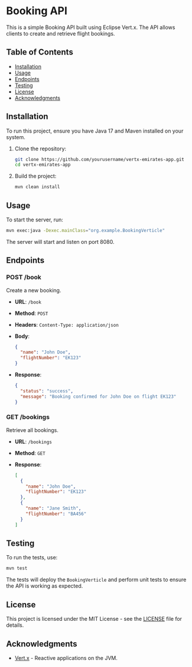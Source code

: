 
# Booking API

This is a simple Booking API built using Eclipse Vert.x. The API allows clients to create and retrieve flight bookings.

## Table of Contents

- [Installation](#installation)
- [Usage](#usage)
- [Endpoints](#endpoints)
- [Testing](#testing)
- [License](#license)
- [Acknowledgments](#acknowledgments)

## Installation

To run this project, ensure you have Java 17 and Maven installed on your system.

1. Clone the repository:

    ```sh
    git clone https://github.com/yourusername/vertx-emirates-app.git
    cd vertx-emirates-app
    ```

2. Build the project:

    ```sh
    mvn clean install
    ```

## Usage

To start the server, run:

```sh
mvn exec:java -Dexec.mainClass="org.example.BookingVerticle"
```

The server will start and listen on port 8080.

## Endpoints

### POST /book

Create a new booking.

- **URL**: `/book`
- **Method**: `POST`
- **Headers**: `Content-Type: application/json`
- **Body**:

    ```json
    {
      "name": "John Doe",
      "flightNumber": "EK123"
    }
    ```

- **Response**:

    ```json
    {
      "status": "success",
      "message": "Booking confirmed for John Doe on flight EK123"
    }
    ```

### GET /bookings

Retrieve all bookings.

- **URL**: `/bookings`
- **Method**: `GET`
- **Response**:

    ```json
    [
      {
        "name": "John Doe",
        "flightNumber": "EK123"
      },
      {
        "name": "Jane Smith",
        "flightNumber": "BA456"
      }
    ]
    ```

## Testing

To run the tests, use:

```sh
mvn test
```

The tests will deploy the `BookingVerticle` and perform unit tests to ensure the API is working as expected.

## License

This project is licensed under the MIT License - see the [LICENSE](LICENSE) file for details.

## Acknowledgments

- [Vert.x](https://vertx.io/) - Reactive applications on the JVM.
